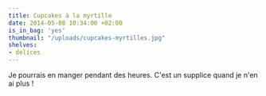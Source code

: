 ```yaml
---
title: Cupcakes à la myrtille
date: 2014-05-08 10:34:00 +02:00
is_in_bag: 'yes'
thumbnail: "/uploads/cupcakes-myrtilles.jpg"
shelves:
- delices
---
```


Je pourrais en manger pendant des heures. C'est un supplice quand je n'en ai plus !
